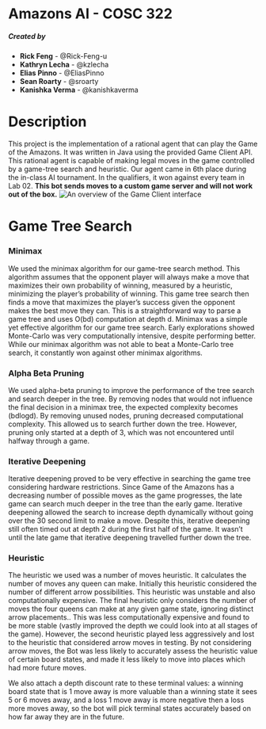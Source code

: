 # Amazons AI - COSC 322
##### Created by
- **Rick Feng** - @Rick-Feng-u
- **Kathryn Lecha** - @kzlecha
- **Elias Pinno** - @EliasPinno
- **Sean Roarty** - @sroarty
- **Kanishka Verma** - @kanishkaverma

# Description
This project is the implementation of a rational agent that can play the Game of the Amazons. It was written in Java using the provided Game Client API. This rational agent is capable of making legal moves in the game controlled by a game-tree search and heuristic. Our agent came in 6th place during the in-class AI tournament. In the qualifiers, it won against every team in Lab 02. **This bot sends moves to a custom game server and will not work out of the box.**
![An overview of the Game Client interface](https://i.imgur.com/y3t9iUg.png)

# Game Tree Search
### Minimax
We used the minimax algorithm for our game-tree search method. This algorithm assumes that the opponent player will always make a move that maximizes their own probability of winning, measured by a heuristic, minimizing the player’s probability of winning. This game tree search then finds a move that maximizes the player’s success given the opponent makes the best move they can. This is a straightforward way to parse a game tree and uses O(bd) computation at depth d.
Minimax was a simple yet effective algorithm for our game tree search. Early explorations showed Monte-Carlo was very computationally intensive, despite performing better. While our minimax algorithm was not able to beat a Monte-Carlo tree search, it constantly won against other minimax algorithms.
### Alpha Beta Pruning
We used alpha-beta pruning to improve the performance of the tree search and search deeper in the tree. By removing nodes that would not influence the final decision in a minimax tree, the expected complexity becomes (bdlogd). By removing unused nodes, pruning decreased computational complexity. This allowed us to search further down the tree. However, pruning only started at a depth of 3, which was not encountered until halfway through a game.
### Iterative Deepening
Iterative deepening proved to be very effective in searching the game tree considering hardware restrictions. Since Game of the Amazons has a decreasing number of possible moves as the game progresses, the late game can search much deeper in the tree than the early game. Iterative deepening allowed the search to increase depth dynamically without going over the 30 second limit to make a move. Despite this, iterative deepening still often timed out at depth 2 during the first half of the game. It wasn’t until the late game that iterative deepening travelled further down the tree.
### Heuristic
The heuristic we used was a number of moves heuristic. It calculates the number of moves any queen can make. Initially this heuristic considered the number of different arrow possibilities. This heuristic was unstable and also computationally expensive. The final heuristic only considers the number of moves the four queens can make at any given game state, ignoring distinct arrow placements.. This was less computationally expensive and found to be more stable (vastly improved the depth we could look into at all stages of the game). However, the second heuristic played less aggressively and lost to the heuristic that considered arrow moves in testing. By not considering arrow moves, the Bot was less likely to accurately assess the heuristic value of certain board states, and made it less likely to move into places which had more future moves.

We also attach a depth discount rate to these terminal values: a winning board state that is 1 move away is more valuable than a winning state it sees 5 or 6 moves away, and a loss 1 move away is more negative then a loss more moves away, so the bot will pick terminal states accurately based on how far away they are in the future.
